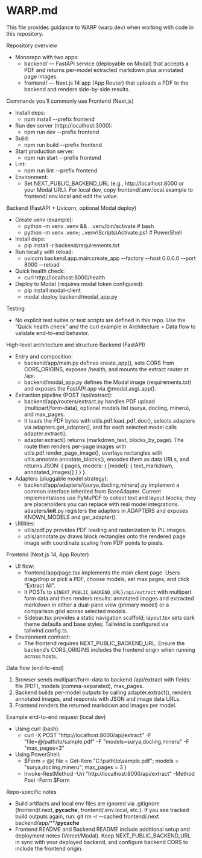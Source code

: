 # WARP.md

This file provides guidance to WARP (warp.dev) when working with code in this repository.

Repository overview
- Monorepo with two apps:
  - backend/ — FastAPI service (deployable on Modal) that accepts a PDF and returns per-model extracted markdown plus annotated page images.
  - frontend/ — Next.js 14 app (App Router) that uploads a PDF to the backend and renders side-by-side results.

Commands you’ll commonly use
Frontend (Next.js)
- Install deps:
  - npm install --prefix frontend
- Run dev server (http://localhost:3000):
  - npm run dev --prefix frontend
- Build:
  - npm run build --prefix frontend
- Start production server:
  - npm run start --prefix frontend
- Lint:
  - npm run lint --prefix frontend
- Environment:
  - Set NEXT_PUBLIC_BACKEND_URL (e.g., http://localhost:8000 or your Modal URL). For local dev, copy frontend/.env.local.example to frontend/.env.local and edit the value.

Backend (FastAPI + Uvicorn, optional Modal deploy)
- Create venv (example):
  - python -m venv .venv && . .venv/bin/activate  # bash
  - python -m venv .venv; .\.venv\\Scripts\\Activate.ps1  # PowerShell
- Install deps:
  - pip install -r backend/requirements.txt
- Run locally with reload:
  - uvicorn backend.app.main:create_app --factory --host 0.0.0.0 --port 8000 --reload
- Quick health check:
  - curl http://localhost:8000/health
- Deploy to Modal (requires modal token configured):
  - pip install modal-client
  - modal deploy backend/modal_app.py

Testing
- No explicit test suites or test scripts are defined in this repo. Use the “Quick health check” and the curl example in Architecture > Data flow to validate end-to-end behavior.

High-level architecture and structure
Backend (FastAPI)
- Entry and composition:
  - backend/app/main.py defines create_app(), sets CORS from CORS_ORIGINS, exposes /health, and mounts the extract router at /api.
  - backend/modal_app.py defines the Modal image (requirements.txt) and exposes the FastAPI app via @modal.asgi_app().
- Extraction pipeline (POST /api/extract):
  - backend/app/routers/extract.py handles PDF upload (multipart/form-data), optional models list (surya, docling, mineru), and max_pages.
  - It loads the PDF bytes with utils.pdf.load_pdf_doc(), selects adapters via adapters.get_adapter(), and for each selected model calls adapter.extract().
  - adapter.extract() returns (markdown_text, blocks_by_page). The route then renders per-page images with utils.pdf.render_page_image(), overlays rectangles with utils.annotate.annotate_blocks(), encodes them as data URLs, and returns JSON: { pages, models: { [model]: { text_markdown, annotated_images[] } } }.
- Adapters (pluggable model strategy):
  - backend/app/adapters/{surya,docling,mineru}.py implement a common interface inherited from BaseAdapter. Current implementations use PyMuPDF to collect text and layout blocks; they are placeholders you can replace with real model integrations. adapters/__init__.py registers the adapters in ADAPTERS and exposes KNOWN_MODELS and get_adapter().
- Utilities:
  - utils/pdf.py provides PDF loading and rasterization to PIL images.
  - utils/annotate.py draws block rectangles onto the rendered page image with coordinate scaling from PDF points to pixels.

Frontend (Next.js 14, App Router)
- UI flow:
  - frontend/app/page.tsx implements the main client page. Users drag/drop or pick a PDF, choose models, set max pages, and click “Extract All”.
  - It POSTs to `${NEXT_PUBLIC_BACKEND_URL}/api/extract` with multipart form data and then renders results: annotated images and extracted markdown in either a dual-pane view (primary model) or a comparison grid across selected models.
  - Sidebar.tsx provides a static navigation scaffold; layout.tsx sets dark theme defaults and base styles; Tailwind is configured via tailwind.config.ts.
- Environment contract:
  - The frontend requires NEXT_PUBLIC_BACKEND_URL. Ensure the backend’s CORS_ORIGINS includes the frontend origin when running across hosts.

Data flow (end-to-end)
1) Browser sends multipart/form-data to backend /api/extract with fields: file (PDF), models (comma-separated), max_pages.
2) Backend builds per-model outputs by calling adapter.extract(), renders annotated images, and responds with JSON and image data URLs.
3) Frontend renders the returned markdown and images per model.

Example end-to-end request (local dev)
- Using curl (bash):
  - curl -X POST "http://localhost:8000/api/extract" -F "file=@/path/to/sample.pdf" -F "models=surya,docling,mineru" -F "max_pages=3"
- Using PowerShell:
  - $Form = @{ file = Get-Item "C:\\path\\to\\sample.pdf"; models = "surya,docling,mineru"; max_pages = 3 }
  - Invoke-RestMethod -Uri "http://localhost:8000/api/extract" -Method Post -Form $Form

Repo-specific notes
- Build artifacts and local env files are ignored via .gitignore (frontend/.next, __pycache__, frontend/.env.local, etc.). If you see tracked build outputs again, run: git rm -r --cached frontend/.next backend/app/**/__pycache__
- Frontend README and Backend README include additional setup and deployment notes (Vercel/Modal). Keep NEXT_PUBLIC_BACKEND_URL in sync with your deployed backend, and configure backend CORS to include the frontend origin.

